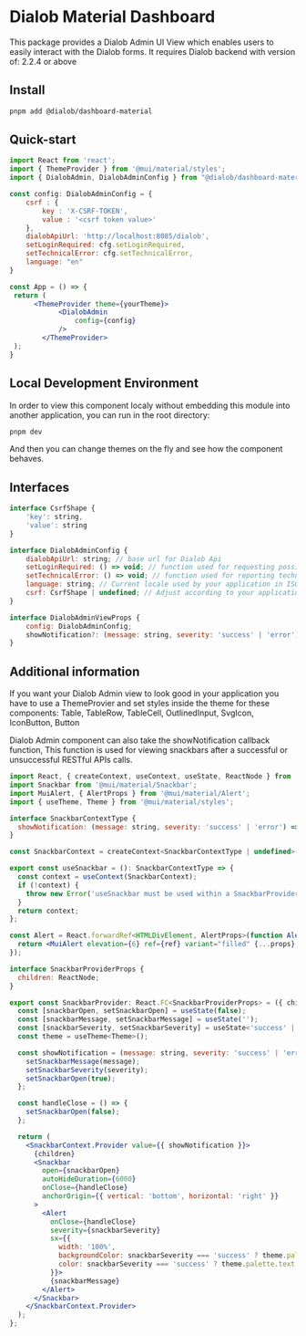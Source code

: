 # Dialob Material Dashboard
This package provides a Dialob Admin UI View which enables users to easily interact with the Dialob forms.
It requires Dialob backend with version of: 2.2.4 or above

## Install

```sh
pnpm add @dialob/dashboard-material 
```

## Quick-start
```jsx
import React from 'react';
import { ThemeProvider } from '@mui/material/styles';
import { DialobAdmin, DialobAdminConfig } from "@dialob/dashboard-material";

const config: DialobAdminConfig = {
	csrf : {
		key : 'X-CSRF-TOKEN',													 
		value : '<csrf token value>'
	},
	dialobApiUrl: 'http://localhost:8085/dialob',
	setLoginRequired: cfg.setLoginRequired,
	setTechnicalError: cfg.setTechnicalError,
	language: "en"
}

const App = () => {
 return (
	  <ThemeProvider theme={yourTheme}>
			<DialobAdmin 
				config={config}
			/>
		</ThemeProvider>
 );
}
```

## Local Development Environment
In order to view this component localy without embedding this module into another application,
you can run in the root directory:

```sh
pnpm dev
```

And then you can change themes on the fly and see how the component behaves.

## Interfaces

```jsx
interface CsrfShape {
	'key': string,
	'value': string
}

interface DialobAdminConfig {
	dialobApiUrl: string; // base url for Dialob Api
	setLoginRequired: () => void; // function used for requesting possible authentication
	setTechnicalError: () => void; // function used for reporting technical errors
	language: string; // Current locale used by your application in ISO language code format ("en","sv","fi" and similar)
	csrf: CsrfShape | undefined; // Adjust according to your application csrf settings
}

interface DialobAdminViewProps {
	config: DialobAdminConfig;
	showNotification?: (message: string, severity: 'success' | 'error') => void;
}
```

## Additional information
If you want your Dialob Admin view to look good in your application you have to use a ThemeProvier and set styles inside the theme 
for these components: Table, TableRow, TableCell, OutlinedInput, SvgIcon, IconButton, Button

Dialob Admin component can also take the showNotification callback function,
This function is used for viewing snackbars after a successful or unsuccessful RESTful APIs calls.

```jsx
import React, { createContext, useContext, useState, ReactNode } from 'react';
import Snackbar from '@mui/material/Snackbar';
import MuiAlert, { AlertProps } from '@mui/material/Alert';
import { useTheme, Theme } from '@mui/material/styles';

interface SnackbarContextType {
  showNotification: (message: string, severity: 'success' | 'error') => void;
}

const SnackbarContext = createContext<SnackbarContextType | undefined>(undefined);

export const useSnackbar = (): SnackbarContextType => {
  const context = useContext(SnackbarContext);
  if (!context) {
    throw new Error('useSnackbar must be used within a SnackbarProvider');
  }
  return context;
};

const Alert = React.forwardRef<HTMLDivElement, AlertProps>(function Alert(props, ref) {
  return <MuiAlert elevation={6} ref={ref} variant="filled" {...props} />;
});

interface SnackbarProviderProps {
  children: ReactNode;
}

export const SnackbarProvider: React.FC<SnackbarProviderProps> = ({ children }) => {
  const [snackbarOpen, setSnackbarOpen] = useState(false);
  const [snackbarMessage, setSnackbarMessage] = useState('');
  const [snackbarSeverity, setSnackbarSeverity] = useState<'success' | 'error'>('success');
  const theme = useTheme<Theme>();

  const showNotification = (message: string, severity: 'success' | 'error') => {
    setSnackbarMessage(message);
    setSnackbarSeverity(severity);
    setSnackbarOpen(true);
  };

  const handleClose = () => {
    setSnackbarOpen(false);
  };

  return (
    <SnackbarContext.Provider value={{ showNotification }}>
      {children}
      <Snackbar
        open={snackbarOpen}
        autoHideDuration={6000}
        onClose={handleClose}
        anchorOrigin={{ vertical: 'bottom', horizontal: 'right' }} 
      >
        <Alert 
          onClose={handleClose} 
          severity={snackbarSeverity} 
          sx={{ 
            width: '100%',
            backgroundColor: snackbarSeverity === 'success' ? theme.palette.success.main : theme.palette.error.main,
            color: snackbarSeverity === 'success' ? theme.palette.text.primary : theme.palette.common.white
          }}>
          {snackbarMessage}
        </Alert>
      </Snackbar>
    </SnackbarContext.Provider>
  );
};
```
